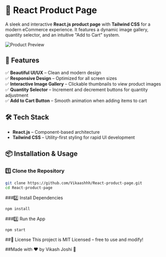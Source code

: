 # 🛒 React Product Page

A sleek and interactive **React.js product page** with **Tailwind CSS** for a modern eCommerce experience. It features a dynamic image gallery, quantity selector, and an intuitive "Add to Cart" system.

![Product Preview](./screenshot.png)

## 🚀 Features

✅ **Beautiful UI/UX** – Clean and modern design  
✅ **Responsive Design** – Optimized for all screen sizes  
✅ **Interactive Image Gallery** – Clickable thumbnails to view product images  
✅ **Quantity Selector** – Increment and decrement buttons for quantity adjustment  
✅ **Add to Cart Button** – Smooth animation when adding items to cart  

## 🛠️ Tech Stack

- **React.js** – Component-based architecture  
- **Tailwind CSS** – Utility-first styling for rapid UI development

## 📦 Installation & Usage  

### 1️⃣ Clone the Repository  
```bash
git clone https://github.com/Vikaashhh/React-product-page.git
cd React-product-page
```

###2️⃣ Install Dependencies
```bash
npm install
```

###3️⃣ Run the App
```bash
npm start
```

##📜 License
This project is MIT Licensed – free to use and modify!

##Made with ❤️ by Vikash Joshi 🚀
